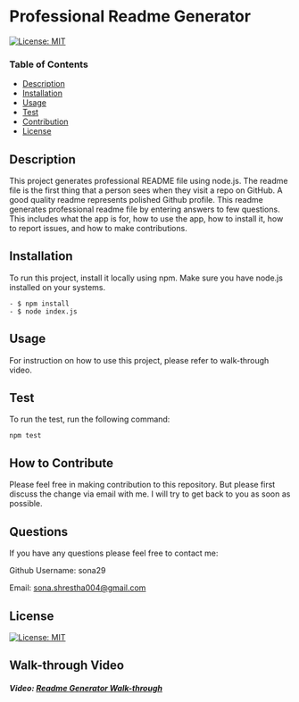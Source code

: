 # Professional Readme Generator

[![License: MIT](https://img.shields.io/badge/License-MIT-yellow.svg)](https://opensource.org/licenses/MIT)

### Table of Contents

- [Description](#description)
- [Installation](#installation)
- [Usage](#usage)
- [Test](#test)
- [Contribution](#contribution)
- [License](#license)

## Description

This project generates professional README file using node.js. The readme file is the first thing that a person sees when they visit a repo on GitHub. A good quality readme represents polished Github profile. This readme generates professional readme file by entering answers to few questions. This includes what the app is for, how to use the app, how to install it, how to report issues, and how to make contributions.

## Installation

To run this project, install it locally using npm. Make sure you have node.js installed on your systems.

```
- $ npm install
- $ node index.js
```

## Usage

For instruction on how to use this project, please refer to walk-through video.

## Test

To run the test, run the following command:

```
npm test

```

## How to Contribute

Please feel free in making contribution to this repository. But please first discuss the change via email with me. I will try to get back to you as soon as possible.

## Questions

If you have any questions please feel free to contact me:

Github Username: sona29

Email: sona.shrestha004@gmail.com

## License

[![License: MIT](https://img.shields.io/badge/License-MIT-yellow.svg)](https://opensource.org/licenses/MIT)

## Walk-through Video

##### Video: [Readme Generator Walk-through](https://drive.google.com/file/d/1dk3zMbDOfFfXLR1BO_7hH6wCoytE8Msn/view)
